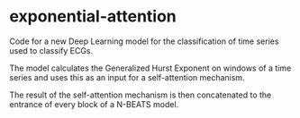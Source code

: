 # exponential-attention
Code for a new Deep Learning model for the classification of time series used to classify ECGs.


The model calculates the Generalized Hurst Exponent on windows of a time series and uses this as an input for a self-attention mechanism.

The result of the self-attention mechanism is then concatenated to the entrance of every block of a N-BEATS model.

